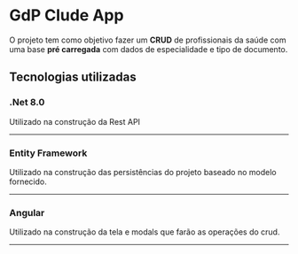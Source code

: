 # GdP Clude App

O projeto tem como objetivo fazer um **CRUD** de profissionais da saúde com uma base **pré carregada** com dados de especialidade e tipo de documento.

## Tecnologias utilizadas

### .Net 8.0

Utilizado na construção da Rest API

---

### Entity Framework

Utilizado na construção das persistências do projeto baseado no modelo fornecido.


---

### Angular

Utilizado na construção da tela e modals que farão as operações do crud.

---

## 